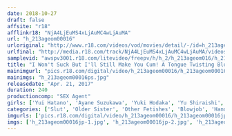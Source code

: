 ```yaml
---
date: 2018-10-27
draft: false
affsite: "r18"
afflinkr18: "NjA4LjEuMS4xLjAuMC4wLjAuMA"
url: "h_213ageom00016"
urloriginal: "http://www.r18.com/videos/vod/movies/detail/-/id=h_213ageom00016"
urlfinal: "http://media.r18.com/track/NjA4LjEuMS4xLjAuMC4wLjAuMA/videos/vod/movies/detail/-/id=h_213ageom00016"
samplevid: "awspv3001.r18.com/litevideo/freepv/h/h_2/h_213ageom016/h_213ageom016_dmb_s.mp4"
title: "I Won't Suck But I'll Still Make You Cum! A Tongue Twisting Blowjob 4 Hours Relentless Cock Tip Assaults And A Parade Of Licking And Tickling Warm Tongue Twisty Technique"
mainimgurl: "pics.r18.com/digital/video/h_213ageom00016/h_213ageom00016ps.jpg"
mainimgs: "h_213ageom00016ps.jpg"
releasedate: "Apr. 21, 2017"
duration: 240
productioncomp: "SEX Agent"
girls: ['Yui Hatano', 'Ayane Suzukawa', 'Yuki Hodaka', 'Yu Shiraishi', 'Minami Natsuki', 'Nagomi', 'Mio Kayama', 'Ichika Ayamori', 'Kanae Wakana', 'Airi Natsume']
categories: ['Slut', 'Older Sister', 'Other Fetishes', 'Blowjob', 'Handjob', 'Dirty Talk', 'Over 4 Hours', 'Hi-Def']
imgurls: ['pics.r18.com/digital/video/h_213ageom00016/h_213ageom00016jp-1.jpg', 'pics.r18.com/digital/video/h_213ageom00016/h_213ageom00016jp-2.jpg', 'pics.r18.com/digital/video/h_213ageom00016/h_213ageom00016jp-3.jpg', 'pics.r18.com/digital/video/h_213ageom00016/h_213ageom00016jp-4.jpg', 'pics.r18.com/digital/video/h_213ageom00016/h_213ageom00016jp-5.jpg', 'pics.r18.com/digital/video/h_213ageom00016/h_213ageom00016jp-6.jpg', 'pics.r18.com/digital/video/h_213ageom00016/h_213ageom00016jp-7.jpg', 'pics.r18.com/digital/video/h_213ageom00016/h_213ageom00016jp-8.jpg', 'pics.r18.com/digital/video/h_213ageom00016/h_213ageom00016jp-9.jpg', 'pics.r18.com/digital/video/h_213ageom00016/h_213ageom00016jp-10.jpg', 'pics.r18.com/digital/video/h_213ageom00016/h_213ageom00016jp-11.jpg', 'pics.r18.com/digital/video/h_213ageom00016/h_213ageom00016jp-12.jpg', 'pics.r18.com/digital/video/h_213ageom00016/h_213ageom00016jp-13.jpg', 'pics.r18.com/digital/video/h_213ageom00016/h_213ageom00016jp-14.jpg', 'pics.r18.com/digital/video/h_213ageom00016/h_213ageom00016jp-15.jpg', 'pics.r18.com/digital/video/h_213ageom00016/h_213ageom00016jp-16.jpg', 'pics.r18.com/digital/video/h_213ageom00016/h_213ageom00016jp-17.jpg', 'pics.r18.com/digital/video/h_213ageom00016/h_213ageom00016jp-18.jpg', 'pics.r18.com/digital/video/h_213ageom00016/h_213ageom00016jp-19.jpg', 'pics.r18.com/digital/video/h_213ageom00016/h_213ageom00016jp-20.jpg']
imgs: ['h_213ageom00016jp-1.jpg', 'h_213ageom00016jp-2.jpg', 'h_213ageom00016jp-3.jpg', 'h_213ageom00016jp-4.jpg', 'h_213ageom00016jp-5.jpg', 'h_213ageom00016jp-6.jpg', 'h_213ageom00016jp-7.jpg', 'h_213ageom00016jp-8.jpg', 'h_213ageom00016jp-9.jpg', 'h_213ageom00016jp-10.jpg', 'h_213ageom00016jp-11.jpg', 'h_213ageom00016jp-12.jpg', 'h_213ageom00016jp-13.jpg', 'h_213ageom00016jp-14.jpg', 'h_213ageom00016jp-15.jpg', 'h_213ageom00016jp-16.jpg', 'h_213ageom00016jp-17.jpg', 'h_213ageom00016jp-18.jpg', 'h_213ageom00016jp-19.jpg', 'h_213ageom00016jp-20.jpg']
---
```

